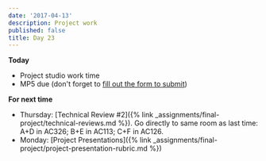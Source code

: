 ```yaml
---
date: '2017-04-13'
description: Project work
published: false
title: Day 23
---
```


**Today**

* Project studio work time
* MP5 due (don't forget to [fill out the form to submit](http://goo.gl/forms/joIEF3IZjP))

**For next time**

* Thursday: [Technical Review #2]({% link _assignments/final-project/technical-reviews.md %}). Go directly to same room as last time: A+D in AC326; B+E in AC113; C+F in AC126.
* Monday: [Project Presentations]({% link _assignments/final-project/project-presentation-rubric.md %})
